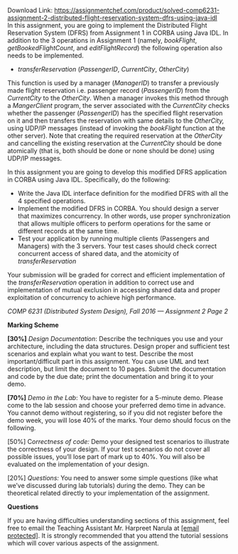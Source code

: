 Download Link: https://assignmentchef.com/product/solved-comp6231-assignment-2-distributed-flight-reservation-system-dfrs-using-java-idl
<br>
In this assignment, you are going to implement the Distributed Flight Reservation System (DFRS) from Assignment 1 in CORBA using Java IDL. In addition to the 3 operations in Assignment 1 (namely, <em>bookFlight</em>, <em>getBookedFlightCount</em>, and <em>editFlightRecord</em>) the following operation also needs to be implemented.

<ul>

 <li><em>transferReservation </em>(<em>PassengerID</em>, <em>CurrentCity</em>, <em>OtherCity</em>)</li>

</ul>

This function is used by a manager (<em>ManagerID</em>) to transfer a previously made flight reservation i.e. passenger record (<em>PassengerID</em>) from the <em>CurrentCity </em>to the <em>OtherCity</em>. When a manager invokes this method through a <em>MangerClient </em>program, the server associated with the <em>CurrentCity </em>checks whether the passenger (<em>PassengerID</em>) has the specified flight reservation on it and then transfers the reservation with same details to the <em>OtherCity, </em>using UDP/IP messages (instead of invoking the <em>bookFlight </em>function at the other server). Note that creating the required reservation at the <em>OtherCity </em>and cancelling the existing reservation at the <em>CurrentCity </em>should be done atomically (that is, both should be done or none should be done) using UDP/IP messages.

In this assignment you are going to develop this modified DFRS application in CORBA using Java IDL. Specifically, do the following:

<ul>

 <li>Write the Java IDL interface definition for the modified DFRS with all the 4 specified operations.</li>

 <li>Implement the modified DFRS in CORBA. You should design a server that maximizes concurrency. In other words, use proper synchronization that allows multiple officers to perform operations for the same or different records at the same time.</li>

 <li>Test your application by running multiple clients (Passengers and Managers) with the 3 servers. Your test cases should check correct concurrent access of shared data, and the atomicity of <em>transferReservation</em></li>

</ul>




Your submission will be graded for correct and efficient implementation of the <em>transferReservation</em> operation in addition to correct use and implementation of mutual exclusion in accessing shared data and proper exploitation of concurrency to achieve high performance.

<strong> </strong>

<em>COMP 6231</em> <em> (Distributed System Design), Fall 2016 — Assignment 2                                        Page 2</em>

<strong>Marking Scheme </strong>

<strong>[30%]</strong>  <em>Design Documentation</em>: Describe the techniques you use and your architecture, including the data structures. Design proper and sufficient test scenarios and explain what you want to test. Describe the most important/difficult part in this assignment. You can use UML and text description, but limit the document to 10 pages. Submit the documentation and code by the due date; print the documentation and bring it to your demo.

<strong>[70%]</strong>  <em>Demo in the Lab</em>: You have to register for a 5-minute demo. Please come to the lab session and choose your preferred demo time in advance. You cannot demo without registering, so if you did not register before the demo week, you will lose  40% of the marks. Your demo should focus on the following.

[50%] C<em>orrectness of code:</em> Demo your designed test scenarios to illustrate the correctness of your design. If your test scenarios do not cover all possible issues, you’ll lose part of mark up to 40%. You will also be evaluated on                        the implementation of your design.

[20%] <em>Questions:</em> You need to answer some simple questions (like what we’ve discussed during lab tutorials) during the demo. They can be theoretical related directly to your implementation of the assignment.




<strong>Questions </strong>

If you are having difficulties understanding sections of this assignment, feel free to email the Teaching Assistant Mr. Harpreet Narula at <u><a href="/cdn-cgi/l/email-protection" class="__cf_email__" data-cfemail="264e47545654434352484754534a4716161366414b474f4a0845494b">[email protected]</a></u>. It is strongly recommended that you attend the tutorial sessions which will cover various aspects of the assignment.

<strong> </strong>